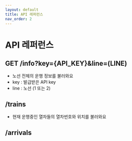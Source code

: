 ```yaml
---
layout: default
title: API 레퍼런스
nav_order: 2
---
```


# API 레퍼런스

## GET /info?key={API_KEY}&line=(LINE)
- 노선 전체의 운행 정보를 불러와요
- key : 발급받은 API key
- line : 노선 (1 또는 2)


## /trains
- 현재 운행중인 열차들의 열차번호와 위치를 불러와요

## /arrivals